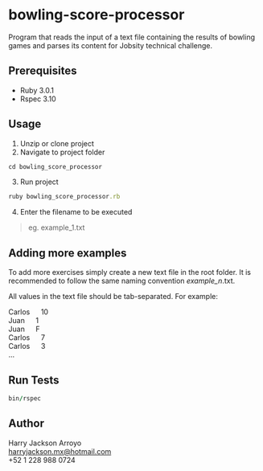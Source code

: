 # bowling-score-processor

Program that reads the input of a text file containing the results of bowling games and parses its content for Jobsity technical challenge.

## Prerequisites

* Ruby 3.0.1
* Rspec 3.10


## Usage

1. Unzip or clone project
2. Navigate to project folder
```ruby
cd bowling_score_processor
```
3. Run project
```ruby
ruby bowling_score_processor.rb
```

4. Enter the filename to be executed

> eg. example_1.txt



## Adding more examples

To add more exercises simply create a new text file in the root folder. It is recommended to follow the same naming convention *example_n*.txt.

All values in the text file should be tab-separated. For example:


Carlos &emsp; 10  
Juan &emsp; 1  
Juan &emsp; F  
Carlos &emsp; 7  
Carlos &emsp; 3  
...

## Run Tests
```ruby
bin/rspec
```

## Author

Harry Jackson Arroyo  
harryjackson.mx@hotmail.com  
+52 1 228 988 0724